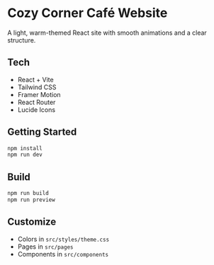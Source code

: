 # Cozy Corner Café Website

A light, warm-themed React site with smooth animations and a clear structure.

## Tech
- React + Vite
- Tailwind CSS
- Framer Motion
- React Router
- Lucide Icons

## Getting Started

```bash
npm install
npm run dev
```

## Build

```bash
npm run build
npm run preview
```

## Customize
- Colors in `src/styles/theme.css`
- Pages in `src/pages`
- Components in `src/components`

